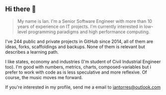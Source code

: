 ## Hi there 👋

> My name is Ian. I'm a Senior Software Engineer with more than 10 years of experience on IT projects. I'm currently interested in low-level programming paradigms and high performance computing.

I've 244 public and private projects in GitHub since 2014, all of them are ideas, forks, scaffoldings and backups. None of them is relevant but describes a learning path.

I like states, economy and industries (I'm student of Civil Industrial Engineer too). I'm good with numbers, metrics, charts, composed-variables but i prefer to work with code as is less speculative and more reflexive. Of course, the music moves me forward.

If you're interested in my profile, send me a email to iantorres@outlook.com
